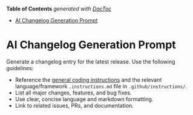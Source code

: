 <!-- START doctoc generated TOC please keep comment here to allow auto update -->
<!-- DON'T EDIT THIS SECTION, INSTEAD RE-RUN doctoc TO UPDATE -->
**Table of Contents**  *generated with [DocToc](https://github.com/thlorenz/doctoc)*

- [AI Changelog Generation Prompt](#ai-changelog-generation-prompt)

<!-- END doctoc generated TOC please keep comment here to allow auto update -->

<!-- file: .github/prompts/ai-changelog.prompt.md -->

# AI Changelog Generation Prompt

Generate a changelog entry for the latest release. Use the following guidelines:

- Reference the
  [general coding instructions](../instructions/general-coding.instructions.md)
  and the relevant language/framework `.instructions.md` file in
  `.github/instructions/`.
- List all major changes, features, and bug fixes.
- Use clear, concise language and markdown formatting.
- Link to related issues, PRs, and documentation.
